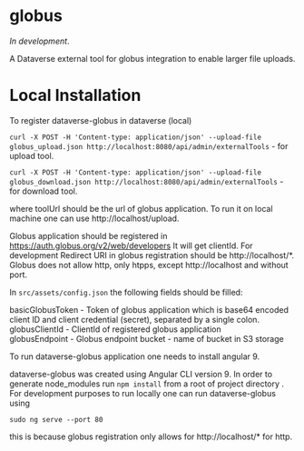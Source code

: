 # globus

_In development_.

A Dataverse external tool for globus integration to enable larger file uploads.
# Local Installation 

To register dataverse-globus in dataverse (local)

`curl -X POST -H 'Content-type: application/json' --upload-file globus_upload.json http://localhost:8080/api/admin/externalTools` - for upload tool.

`curl -X POST -H 'Content-type: application/json' --upload-file globus_download.json http://localhost:8080/api/admin/externalTools` - for download tool.

where toolUrl should be the url of globus application. To run it on local machine one can use http://localhost/upload.

Globus application should be registered in https://auth.globus.org/v2/web/developers It will get clientId.
For development Redirect URI in globus registration should be http://localhost/*. Globus does not allow http, only htpps, except http://localhost and without port.

In ``src/assets/config.json`` the following fields should be filled:

   basicGlobusToken  - Token of globus application which is  base64 encoded client ID and client credential (secret), separated by a single colon.
   globusClientId    - ClientId of registered globus application   
   globusEndpoint    - Globus endpoint
   bucket            - name of bucket in S3 storage

To run dataverse-globus application one needs to install angular 9.

dataverse-globus was created using Angular CLI version 9.
In order to generate node_modules run `npm install` from a root of project directory .
For development purposes to run locally one can run dataverse-globus using

`sudo ng serve --port 80`

this is because globus registration only allows for http://localhost/* for http.



